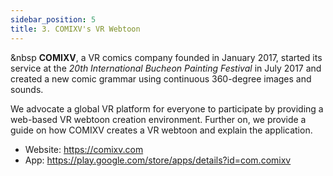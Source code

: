 ```yaml
---
sidebar_position: 5
title: 3. COMIXV's VR Webtoon
---
```


&nbsp **COMIXV**, a VR comics company founded in January 2017, started its service at the <i>20th International Bucheon Painting Festival</i> in July 2017 and created a new comic grammar using continuous 360-degree images and sounds. 

We advocate a global VR platform for everyone to participate by providing a web-based VR webtoon creation environment. Further on, we provide a guide on how COMIXV creates a VR webtoon and explain the application.

- Website: https://comixv.com
- App: https://play.google.com/store/apps/details?id=com.comixv


